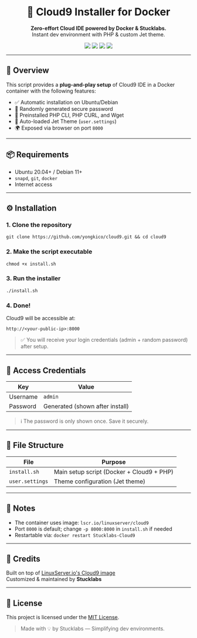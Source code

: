 <h1 align="center">🧠 Cloud9 Installer for Docker</h1>
<p align="center">
  <b>Zero-effort Cloud IDE powered by Docker & Stucklabs.</b><br>
  Instant dev environment with PHP & custom Jet theme.
</p>

<p align="center">
  <img src="https://img.shields.io/badge/Cloud9-Docker-blue?logo=docker&style=flat-square">
  <img src="https://img.shields.io/badge/Platform-Ubuntu%20%7C%20Debian-orange?style=flat-square">
  <img src="https://img.shields.io/badge/License-MIT-green?style=flat-square">
  <img src="https://img.shields.io/badge/Maintained-Yes-success?style=flat-square">
</p>

---

## 🚀 Overview

This script provides a **plug-and-play setup** of Cloud9 IDE in a Docker container with the following features:

- ✅ Automatic installation on Ubuntu/Debian
- 🔐 Randomly generated secure password
- 🧰 Preinstalled PHP CLI, PHP CURL, and Wget
- 🎨 Auto-loaded Jet Theme (`user.settings`)
- 🌍 Exposed via browser on port `8000`

---

## 📦 Requirements

- Ubuntu 20.04+ / Debian 11+
- `snapd`, `git`, `docker`
- Internet access

---

## ⚙️ Installation

### 1. Clone the repository

    git clone https://github.com/yongkico/cloud9.git && cd cloud9

### 2. Make the script executable

    chmod +x install.sh

### 3. Run the installer

    ./install.sh

### 4. Done!

Cloud9 will be accessible at:

    http://<your-public-ip>:8000

> ✅ You will receive your login credentials (admin + random password) after setup.

---

## 🔐 Access Credentials

| Key      | Value                            |
|----------|----------------------------------|
| Username | `admin`                          |
| Password | Generated (shown after install)  |

> ℹ️ The password is only shown once. Save it securely.

---

## 📁 File Structure

| File            | Purpose                                   |
|-----------------|-------------------------------------------|
| `install.sh`    | Main setup script (Docker + Cloud9 + PHP) |
| `user.settings` | Theme configuration (Jet theme)           |

---

## 📌 Notes

- The container uses image: `lscr.io/linuxserver/cloud9`
- Port `8000` is default; change `-p 8000:8000` in `install.sh` if needed
- Restartable via: `docker restart Stucklabs-Cloud9`

---

## 🤝 Credits

Built on top of [LinuxServer.io's Cloud9 image](https://hub.docker.com/r/linuxserver/cloud9)  
Customized & maintained by **Stucklabs**

---

## 📝 License

This project is licensed under the [MIT License](LICENSE).

> Made with 💡 by Stucklabs — Simplifying dev environments.
